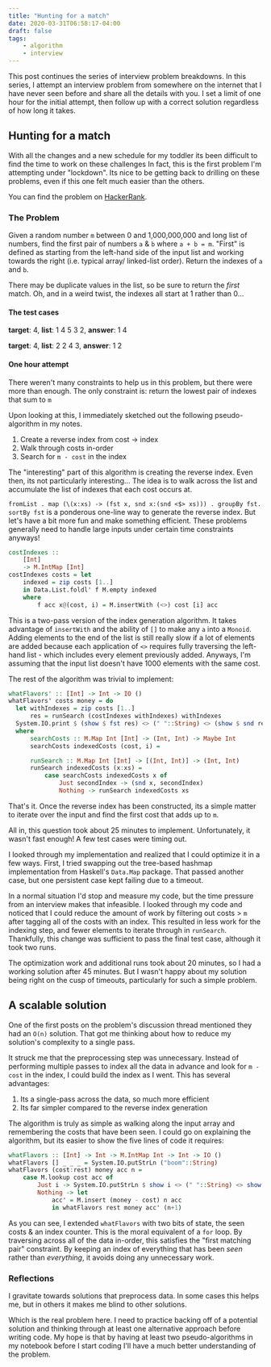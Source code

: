 ```yaml
---
title: "Hunting for a match"
date: 2020-03-31T06:58:17-04:00
draft: false
tags:
    - algorithm
    - interview
---
```


This post continues the series of interview problem breakdowns.
In this series, I attempt an interview problem from somewhere on the internet that I have never seen before and share all the details with you.
I set a limit of one hour for the initial attempt, then follow up with a correct solution regardless of how long it takes.

## Hunting for a match

With all the changes and a new schedule for my toddler its been difficult to find the time to work on these challenges
In fact, this is the first problem I'm attempting under "lockdown".
Its nice to be getting back to drilling on these problems, even if this one felt much easier than the others.

You can find the problem on [HackerRank](https://www.hackerrank.com/challenges/ctci-ice-cream-parlor/problem).

### The Problem

Given a random number `m` between 0 and 1,000,000,000 and long list of numbers, find the first pair of numbers `a` & `b` where `a + b = m`.
"First" is defined as starting from the left-hand side of the input list and working towards the right (i.e. typical array/ linked-list order).
Return the indexes of `a` and `b`.

There may be duplicate values in the list, so be sure to return the *first* match.
Oh, and in a weird twist, the indexes all start at 1 rather than 0...

#### The test cases

**target**: 4, **list**: 1 4 5 3 2, **answer**: 1 4

**target**: 4, **list**: 2 2 4 3, **answer**: 1 2

#### One hour attempt

There weren't many constraints to help us in this problem, but there were more than enough.
The only constraint is: return the lowest pair of indexes that sum to `m`

Upon looking at this, I immediately sketched out the following pseudo-algorithm in my notes.
1. Create a reverse index from cost -> index
2. Walk through costs in-order
3. Search for `m - cost` in the index

The "interesting" part of this algorithm is creating the reverse index.
Even then, its not particularly interesting...
The idea is to walk across the list and accumulate the list of indexes that each cost occurs at.

`fromList . map (\(x:xs) -> (fst x, snd x:(snd <$> xs))) . groupBy fst. sortBy fst` is a ponderous one-line way to generate the reverse index.
But let's have a bit more fun and make something efficient.
These problems generally need to handle large inputs under certain time constraints anyways!

```haskell
costIndexes ::
    [Int]
    -> M.IntMap [Int]
costIndexes costs = let
    indexed = zip costs [1..]
    in Data.List.foldl' f M.empty indexed
    where
        f acc x@(cost, i) = M.insertWith (<>) cost [i] acc
```
This is a two-pass version of the index generation algorithm.
It takes advantage of `insertWith` and the ability of `[]` to make any `a` into a `Monoid`.
Adding elements to the end of the list is still really slow if a lot of elements are added because each application of `<>` requires fully traversing the left-hand list - which includes every element previously added.
Anyways, I'm assuming that the input list doesn't have 1000 elements with the same cost.

The rest of the algorithm was trivial to implement:

```haskell
whatFlavors' :: [Int] -> Int -> IO ()
whatFlavors' costs money = do
  let withIndexes = zip costs [1..]
      res = runSearch (costIndexes withIndexes) withIndexes
  System.IO.print $ (show $ fst res) <> (" "::String) <> (show $ snd res)
  where
      searchCosts :: M.Map Int [Int] -> (Int, Int) -> Maybe Int
      searchCosts indexedCosts (cost, i) =

      runSearch :: M.Map Int [Int] -> [(Int, Int)] -> (Int, Int)
      runSearch indexedCosts (x:xs) =
          case searchCosts indexedCosts x of
              Just secondIndex -> (snd x, secondIndex)
              Nothing -> runSearch indexedCosts xs
```
That's it.
Once the reverse index has been constructed, its a simple matter to iterate over the input and find the first cost that adds up to `m`.

All in, this question took about 25 minutes to implement.
Unfortunately, it wasn't fast enough!
A few test cases were timing out.

I looked through my implementation and realized that I could optimize it in a few ways.
First, I tried swapping out the tree-based hashmap implementation from Haskell's `Data.Map` package.
That passed another case, but one persistent case kept failing due to a timeout.

In a normal situation I'd stop and measure my code, but the time pressure from an interview makes that infeasible.
I looked through my code and noticed that I could reduce the amount of work by filtering out costs > `m` after tagging all of the costs with an index.
This resulted in less work for the indexing step, and fewer elements to iterate through in `runSearch`.
Thankfully, this change was sufficient to pass the final test case, although it took two runs.

The optimization work and additional runs took about 20 minutes, so I had a working solution after 45 minutes.
But I wasn't happy about my solution being right on the cusp of timeouts, particularly for such a simple problem.

## A scalable solution

One of the first posts on the problem's discussion thread mentioned they had an `O(n)` solution.
That got me thinking about how to reduce my solution's complexity to a single pass.

It struck me that the preprocessing step was unnecessary.
Instead of performing multiple passes to index all the data in advance and look for `m - cost` in the index, I could build the index as I went.
This has several advantages:
1. Its a single-pass across the data, so much more efficient
2. Its far simpler compared to the reverse index generation

The algorithm is truly as simple as walking along the input array and remembering the costs that have been seen.
I could go on explaining the algorithm, but its easier to show the five lines of code it requires:

```haskell
whatFlavors :: [Int] -> Int -> M.IntMap Int -> Int -> IO ()
whatFlavors [] _ _ _ = System.IO.putStrLn ("boom"::String)
whatFlavors (cost:rest) money acc n =
    case M.lookup cost acc of
        Just i -> System.IO.putStrLn $ show i <> (" "::String) <> show n
        Nothing -> let
            acc' = M.insert (money - cost) n acc
            in whatFlavors rest money acc' (n+1)
```

As you can see, I extended `whatFlavors` with two bits of state, the seen costs & an index counter.
This is the moral equivalent of a `for` loop.
By traversing across all of the data in-order, this satisfies the "first matching pair" constraint.
By keeping an index of everything that has been *seen* rather than *everything*, it avoids doing any unnecessary work.

### Reflections

I gravitate towards solutions that preprocess data.
In some cases this helps me, but in others it makes me blind to other solutions.

Which is the real problem here.
I need to practice backing off of a potential solution and thinking through at least one alternative approach before writing code.
My hope is that by having at least two pseudo-algorithms in my notebook before I start coding I'll have a much better understanding of the problem.
